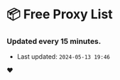 # :package: Free Proxy List
### Updated every 15 minutes.

- Last updated: `2024-05-13 19:46`

:heart:
